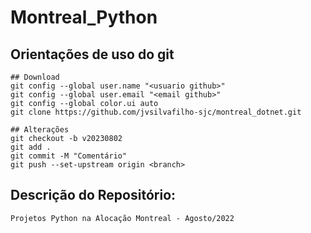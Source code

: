 # Montreal_Python

## Orientações de uso do git

```
## Download
git config --global user.name "<usuario github>"
git config --global user.email "<email github>"
git config --global color.ui auto
git clone https://github.com/jvsilvafilho-sjc/montreal_dotnet.git

## Alterações
git checkout -b v20230802
git add .
git commit -M "Comentário"
git push --set-upstream origin <branch>

```

## Descrição do Repositório:

```
Projetos Python na Alocação Montreal - Agosto/2022
```
